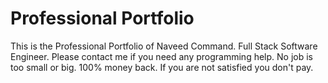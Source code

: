 # Professional Portfolio

This is the Professional Portfolio of Naveed Command. Full Stack Software Engineer.
Please contact me if you need any programming help. No job is too small or big.
100% money back. If you are not satisfied you don't pay.